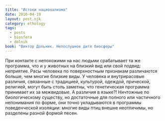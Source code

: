 ```yaml
---
title: "Истоки национализма"
date: 2016-04-19
layout: post.njk
category: ethology
tags:
  - posts
  - biosfera
  - dolnik
book: "Виктор Дольник. Непослушное дитя биосферы"
---
```


При контакте с непохожими на нас людьми срабатывает та же программа, что и у животных на близкий вид или свой подвид: неприятие. Расы человека по поверхностным признакам различаются больше, чем многие близкие виды. У человека и внутрирасовые различия, связанные с традицией, культурой, одеждой, прической, религией, могут быть столь заметны, что генетическая программа принимает их за межвидовые. А различия в языке?! Ничтожные по биологическому существу, но достаточные для полного или частичного непонимания по форме, они точно укладываются в программы поведенческой изоляции: многие виды птиц внешне неотличимы, но разделены разной формой песен.
